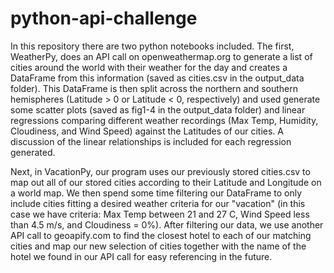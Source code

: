 # python-api-challenge

In this repository there are two python notebooks included. The first, WeatherPy, does an API call on openweathermap.org to generate a list of cities around the world with their weather for the day and creates a DataFrame from this information (saved as cities.csv in the output_data folder). This DataFrame is then split across the northern and southern hemispheres (Latitude > 0 or Latitude < 0, respectively) and used generate some scatter plots (saved as fig1-4 in the output_data folder) and linear regressions comparing different weather recordings (Max Temp, Humidity, Cloudiness, and Wind Speed) against the Latitudes of our cities. A discussion of the linear relationships is included for each regression generated.

Next, in VacationPy, our program uses our previously stored cities.csv to map out all of our stored cities according to their Latitude and Longitude on a world map. We then spend some time filtering our DataFrame to only include cities fitting a desired weather criteria for our "vacation" (in this case we have criteria: Max Temp between 21 and 27 C, Wind Speed less than 4.5 m/s, and Cloudiness = 0%). After filtering our data, we use another API call to geoapify.com to find the closest hotel to each of our matching cities and map our new selection of cities together with the name of the hotel we found in our API call for easy referencing in the future.
